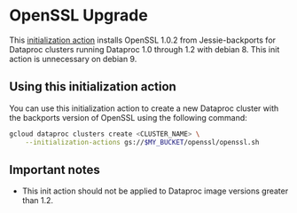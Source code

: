 # OpenSSL Upgrade

This [initialization action](https://cloud.google.com/dataproc/init-actions) installs OpenSSL 1.0.2
from Jessie-backports for Dataproc clusters running Dataproc 1.0 through 1.2
with debian 8. This init action is unnecessary on debian 9.

## Using this initialization action
You can use this initialization action to create a new Dataproc cluster with the backports version
of OpenSSL using the following command:

```bash
gcloud dataproc clusters create <CLUSTER_NAME> \
    --initialization-actions gs://$MY_BUCKET/openssl/openssl.sh
```

## Important notes

* This init action should not be applied to Dataproc image versions greater than
  1.2.

